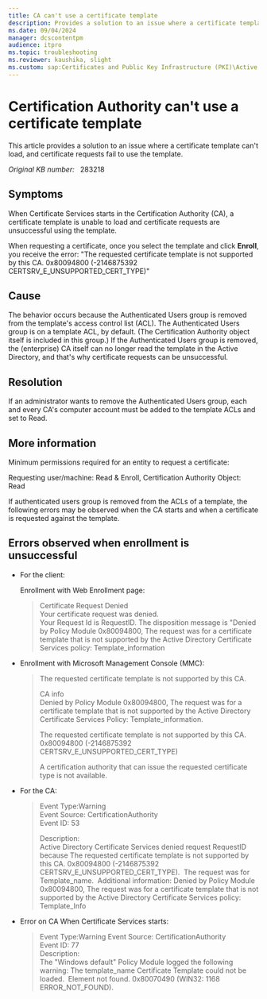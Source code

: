 ```yaml
---
title: CA can't use a certificate template
description: Provides a solution to an issue where a certificate template is unable to load and certificate requests are unsuccessful using the same template.
ms.date: 09/04/2024
manager: dcscontentpm
audience: itpro
ms.topic: troubleshooting
ms.reviewer: kaushika, slight
ms.custom: sap:Certificates and Public Key Infrastructure (PKI)\Active Directory Certificate Services (ADCS), csstroubleshoot
---
```

# Certification Authority can't use a certificate template

This article provides a solution to an issue where a certificate template can't load, and certificate requests fail to use the template.

_Original KB number:_ &nbsp; 283218

## Symptoms

When Certificate Services starts in the Certification Authority (CA), a certificate template is unable to load and certificate requests are unsuccessful using the template.

When requesting a certificate, once you select the template and click **Enroll**, you receive the error: "The requested certificate template is not supported by this CA. 0x80094800 (-2146875392 CERTSRV_E_UNSUPPORTED_CERT_TYPE)"

## Cause

The behavior occurs because the Authenticated Users group is removed from the template's access control list (ACL). The Authenticated Users group is on a template ACL, by default. (The Certification Authority object itself is included in this group.) If the Authenticated Users group is removed, the (enterprise) CA itself can no longer read the template in the Active Directory, and that's why certificate requests can be unsuccessful.

## Resolution

If an administrator wants to remove the Authenticated Users group, each and every CA's computer account must be added to the template ACLs and set to Read.

## More information

Minimum permissions required for an entity to request a certificate:  

Requesting user/machine: Read & Enroll, Certification Authority Object: Read 

If authenticated users group is removed from the ACLs of a template, the following errors may be observed when the CA starts and when a certificate is requested against the template. 

## Errors observed when enrollment is unsuccessful

- For the client:

    Enrollment with Web Enrollment page:
  
  > Certificate Request Denied  
  > Your certificate request was denied.  
  > Your Request Id is RequestID. The disposition message is "Denied by Policy Module 0x80094800, The request was for a certificate template that is not supported by the Active Directory Certificate Services policy: Template_information
  >
- Enrollment with Microsoft Management Console (MMC):

  > The requested certificate template is not supported by this CA.
  >
  > CA info  
  > Denied by Policy Module 0x80094800, The request was for a certificate template that is not supported by the Active Directory Certificate Services Policy: Template_information.
  >
  > The requested certificate template is not supported by this CA. 0x80094800 (-2146875392 CERTSRV_E_UNSUPPORTED_CERT_TYPE)
  >
  > A certification authority that can issue the requested certificate type is not available.
  
- For the CA:

  > Event Type:Warning  
  > Event Source: CertificationAuthority  
  > Event ID: 53  
  >
  > Description:  
  > Active Directory Certificate Services denied request RequestID because The requested certificate template is not supported by this CA. 0x80094800 (-2146875392 CERTSRV_E_UNSUPPORTED_CERT_TYPE).  The request was for Template_name.  Additional information: Denied by Policy Module  0x80094800, The request was for a certificate template that is not supported by the Active Directory Certificate Services policy: Template_Info
  
- Error on CA When Certificate Services starts:

  > Event Type:Warning
  > Event Source: CertificationAuthority  
  > Event ID: 77  
  > Description:  
  > The "Windows default" Policy Module logged the following warning: The template_name Certificate Template could not be loaded.  Element not found. 0x80070490 (WIN32: 1168 ERROR_NOT_FOUND).
